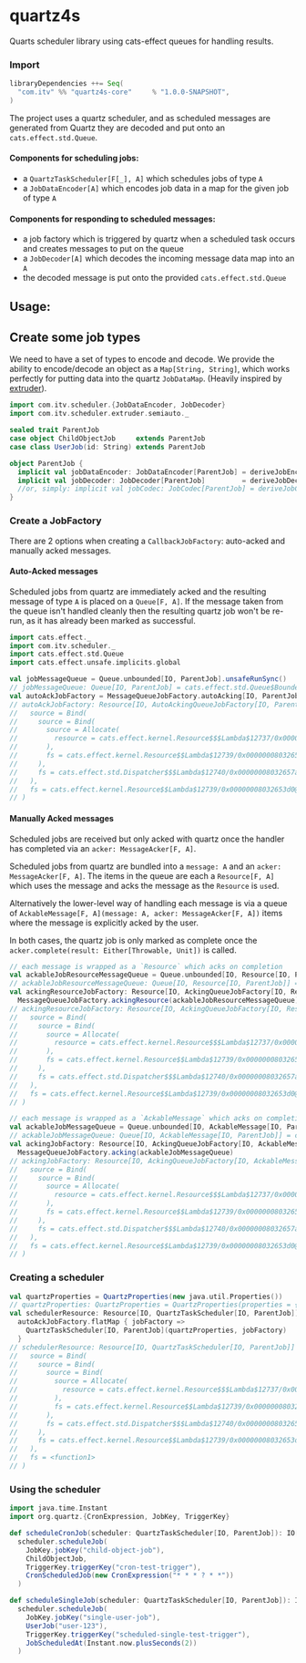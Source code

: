 # quartz4s
Quarts scheduler library using cats-effect queues for handling results.

### Import
```scala
libraryDependencies ++= Seq(
  "com.itv" %% "quartz4s-core"     % "1.0.0-SNAPSHOT",
)
```

The project uses a quartz scheduler, and as scheduled messages are generated from Quartz they are
decoded and put onto an `cats.effect.std.Queue`.

#### Components for scheduling jobs:
* a `QuartzTaskScheduler[F[_], A]` which schedules jobs of type `A`
* a `JobDataEncoder[A]` which encodes job data in a map for the given job of type `A`

#### Components for responding to scheduled messages:
* a job factory which is triggered by quartz when a scheduled task occurs and creates messages to put on the queue
* a `JobDecoder[A]` which decodes the incoming message data map into an `A`
* the decoded message is put onto the provided `cats.effect.std.Queue`


## Usage:

## Create some job types
We need to have a set of types to encode and decode.
We provide the ability to encode/decode an object as a `Map[String, String]`, which works perfectly for 
putting data into the quartz `JobDataMap`. (Heavily inspired by [extruder](https://janstenpickle.github.io/extruder/)).
```scala
import com.itv.scheduler.{JobDataEncoder, JobDecoder}
import com.itv.scheduler.extruder.semiauto._

sealed trait ParentJob
case object ChildObjectJob     extends ParentJob
case class UserJob(id: String) extends ParentJob

object ParentJob {
  implicit val jobDataEncoder: JobDataEncoder[ParentJob] = deriveJobEncoder[ParentJob]
  implicit val jobDecoder: JobDecoder[ParentJob]         = deriveJobDecoder[ParentJob]
  //or, simply: implicit val jobCodec: JobCodec[ParentJob] = deriveJobCodec[ParentJob]
}
```

### Create a JobFactory
There are 2 options when creating a `CallbackJobFactory`: auto-acked and manually acked messages.

#### Auto-Acked messages
Scheduled jobs from quartz are immediately acked and the resulting message of type `A` is placed on a `Queue[F, A]`.
If the message taken from the queue isn't handled cleanly then the resulting quartz job won't be re-run,
as it has already been marked as successful. 
```scala
import cats.effect._
import com.itv.scheduler._
import cats.effect.std.Queue
import cats.effect.unsafe.implicits.global

val jobMessageQueue = Queue.unbounded[IO, ParentJob].unsafeRunSync()
// jobMessageQueue: Queue[IO, ParentJob] = cats.effect.std.Queue$BoundedQueue@1ff336aa
val autoAckJobFactory = MessageQueueJobFactory.autoAcking[IO, ParentJob](jobMessageQueue)
// autoAckJobFactory: Resource[IO, AutoAckingQueueJobFactory[IO, ParentJob]] = Bind(
//   source = Bind(
//     source = Bind(
//       source = Allocate(
//         resource = cats.effect.kernel.Resource$$$Lambda$12737/0x0000000803267318@e3e44bb
//       ),
//       fs = cats.effect.kernel.Resource$$Lambda$12739/0x00000008032653d0@36119bf6
//     ),
//     fs = cats.effect.std.Dispatcher$$$Lambda$12740/0x00000008032657a0@739003a4
//   ),
//   fs = cats.effect.kernel.Resource$$Lambda$12739/0x00000008032653d0@16b343a5
// )
```

#### Manually Acked messages
Scheduled jobs are received but only acked with quartz once the handler has completed via an `acker: MessageAcker[F, A]`.

Scheduled jobs from quartz are bundled into a `message: A` and an `acker: MessageAcker[F, A]`.
The items in the queue are each a `Resource[F, A]` which uses the message and acks the message as the `Resource` is `use`d.

Alternatively the lower-level way of handling each message is via a queue of
`AckableMessage[F, A](message: A, acker: MessageAcker[F, A])` items where the message is explicitly acked by the user.

In both cases, the quartz job is only marked as complete once the `acker.complete(result: Either[Throwable, Unit])` is called.
```scala
// each message is wrapped as a `Resource` which acks on completion
val ackableJobResourceMessageQueue = Queue.unbounded[IO, Resource[IO, ParentJob]].unsafeRunSync()
// ackableJobResourceMessageQueue: Queue[IO, Resource[IO, ParentJob]] = cats.effect.std.Queue$BoundedQueue@54e7ca34
val ackingResourceJobFactory: Resource[IO, AckingQueueJobFactory[IO, Resource, ParentJob]] =
  MessageQueueJobFactory.ackingResource(ackableJobResourceMessageQueue)
// ackingResourceJobFactory: Resource[IO, AckingQueueJobFactory[IO, Resource, ParentJob]] = Bind(
//   source = Bind(
//     source = Bind(
//       source = Allocate(
//         resource = cats.effect.kernel.Resource$$$Lambda$12737/0x0000000803267318@459f2a55
//       ),
//       fs = cats.effect.kernel.Resource$$Lambda$12739/0x00000008032653d0@2f43eeb8
//     ),
//     fs = cats.effect.std.Dispatcher$$$Lambda$12740/0x00000008032657a0@5f5da003
//   ),
//   fs = cats.effect.kernel.Resource$$Lambda$12739/0x00000008032653d0@34fc6524
// )

// each message is wrapped as a `AckableMessage` which acks on completion
val ackableJobMessageQueue = Queue.unbounded[IO, AckableMessage[IO, ParentJob]].unsafeRunSync()
// ackableJobMessageQueue: Queue[IO, AckableMessage[IO, ParentJob]] = cats.effect.std.Queue$BoundedQueue@ae4c751
val ackingJobFactory: Resource[IO, AckingQueueJobFactory[IO, AckableMessage, ParentJob]] =
  MessageQueueJobFactory.acking(ackableJobMessageQueue)
// ackingJobFactory: Resource[IO, AckingQueueJobFactory[IO, AckableMessage, ParentJob]] = Bind(
//   source = Bind(
//     source = Bind(
//       source = Allocate(
//         resource = cats.effect.kernel.Resource$$$Lambda$12737/0x0000000803267318@5d2ca17b
//       ),
//       fs = cats.effect.kernel.Resource$$Lambda$12739/0x00000008032653d0@715e2bc0
//     ),
//     fs = cats.effect.std.Dispatcher$$$Lambda$12740/0x00000008032657a0@1ee4d6a1
//   ),
//   fs = cats.effect.kernel.Resource$$Lambda$12739/0x00000008032653d0@6905ac62
// )
```

### Creating a scheduler
```scala
val quartzProperties = QuartzProperties(new java.util.Properties())
// quartzProperties: QuartzProperties = QuartzProperties(properties = {})
val schedulerResource: Resource[IO, QuartzTaskScheduler[IO, ParentJob]] =
  autoAckJobFactory.flatMap { jobFactory => 
    QuartzTaskScheduler[IO, ParentJob](quartzProperties, jobFactory)
  }
// schedulerResource: Resource[IO, QuartzTaskScheduler[IO, ParentJob]] = Bind(
//   source = Bind(
//     source = Bind(
//       source = Bind(
//         source = Allocate(
//           resource = cats.effect.kernel.Resource$$$Lambda$12737/0x0000000803267318@e3e44bb
//         ),
//         fs = cats.effect.kernel.Resource$$Lambda$12739/0x00000008032653d0@36119bf6
//       ),
//       fs = cats.effect.std.Dispatcher$$$Lambda$12740/0x00000008032657a0@739003a4
//     ),
//     fs = cats.effect.kernel.Resource$$Lambda$12739/0x00000008032653d0@16b343a5
//   ),
//   fs = <function1>
// )
```

### Using the scheduler
```scala
import java.time.Instant
import org.quartz.{CronExpression, JobKey, TriggerKey}

def scheduleCronJob(scheduler: QuartzTaskScheduler[IO, ParentJob]): IO[Option[Instant]] =
  scheduler.scheduleJob(
    JobKey.jobKey("child-object-job"),
    ChildObjectJob,
    TriggerKey.triggerKey("cron-test-trigger"),
    CronScheduledJob(new CronExpression("* * * ? * *"))
  )

def scheduleSingleJob(scheduler: QuartzTaskScheduler[IO, ParentJob]): IO[Option[Instant]] =
  scheduler.scheduleJob(
    JobKey.jobKey("single-user-job"),
    UserJob("user-123"),
    TriggerKey.triggerKey("scheduled-single-test-trigger"),
    JobScheduledAt(Instant.now.plusSeconds(2))
  )
```
